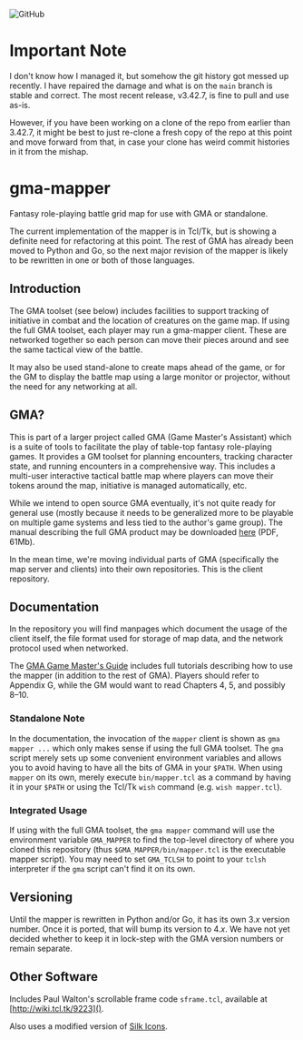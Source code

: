 ![GitHub](https://img.shields.io/github/license/fizban-of-ragnarok/gma-mapper)
# Important Note
I don't know how I managed it, but somehow the git history got messed up recently.
I have repaired the damage and what is on the `main` branch is stable and correct.
The most recent release, v3.42.7, is fine to pull and use as-is.

However, if you have been working on a clone of the repo from earlier than 3.42.7,
it might be best to just re-clone a fresh copy of the repo at this point and move
forward from that, in case your clone has weird commit histories in it from the mishap.

# gma-mapper
Fantasy role-playing battle grid map for use with GMA or standalone.

The current implementation of the mapper is in Tcl/Tk, but is showing
a definite need for refactoring at this point. The rest of GMA has already
been moved to Python and Go, so the next major revision of the mapper
is likely to be rewritten in one or both of those languages.

## Introduction
The GMA toolset (see below) includes facilities to support tracking of
initiative in combat and the location of creatures on the game map. If
using the full GMA toolset, each player may run a gma-mapper client. These
are networked together so each person can move their pieces around and see
the same tactical view of the battle.

It may also be used stand-alone to create maps ahead of the game, or for
the GM to display the battle map using a large monitor or projector, without
the need for any networking at all.

## GMA?
This is part of a larger project called GMA (Game Master's Assistant)
which is a suite of tools to facilitate the play of table-top fantasy
role-playing games. It provides a GM toolset for planning encounters,
tracking character state, and running encounters in a comprehensive way.
This includes a multi-user interactive tactical battle map where players
can move their tokens around the map, initiative is managed automatically,
etc.

While we intend to open source GMA eventually, it's not quite ready for
general use (mostly because it needs to be generalized more to be playable
on multiple game systems and less tied to the author's game group).
The manual describing the full GMA product may be downloaded 
[here](https://www.madscience.zone/gma/gma.pdf) (PDF, 61Mb).

In the mean time, we're moving individual parts of GMA (specifically the map
server and clients) into their own repositories. This is the client repository.

## Documentation
In the repository you will find manpages which document the usage of the
client itself, the file format used for storage of map data, and the network
protocol used when networked.

The [GMA Game Master's Guide](https://www.madscience.zone/gma/gma.pdf) includes
full tutorials describing how to use the mapper (in addition to the rest of GMA).
Players should refer to Appendix G, while the GM would want to read Chapters 4, 5, and
possibly 8–10.

### Standalone Note
In the documentation, the invocation of the `mapper` client is shown as
`gma mapper ...` which only makes sense if using the full GMA toolset. The
`gma` script merely sets up some convenient environment variables and allows
you to avoid having to have all the bits of GMA in your `$PATH`. When using
`mapper` on its own, merely execute `bin/mapper.tcl` as a command by having
it in your `$PATH` or using the Tcl/Tk `wish` command (e.g. `wish mapper.tcl`).

### Integrated Usage
If using with the full GMA toolset, the `gma mapper` command will use the environment
variable `GMA_MAPPER` to find the top-level directory of where you cloned this
repository (thus `$GMA_MAPPER/bin/mapper.tcl` is the executable mapper script).
You may need to set `GMA_TCLSH` to point to your `tclsh` interpreter if the `gma`
script can't find it on its own.

## Versioning
Until the mapper is rewritten in Python and/or Go, it has its own 3._x_ version
number. Once it is ported, that will bump its version to 4._x_. We have not yet
decided whether to keep it in lock-step with the GMA version numbers or remain
separate.

## Other Software
Includes Paul Walton's scrollable frame code `sframe.tcl`, available at [http://wiki.tcl.tk/9223]().

Also uses a modified version of [Silk Icons](http://www.famfamfam.com/lab/icons/silk/).
